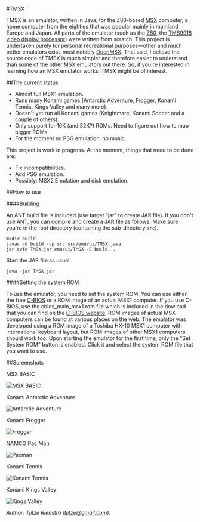 #TMSX

TMSX is an emulator, written in Java, for the Z80-based [MSX](https://en.wikipedia.org/wiki/MSX) computer, a home computer from the eighties that was popular mainly in mainland Europe and Japan.
All parts of the emulator (such as the [Z80](https://en.wikipedia.org/wiki/Z80), the [TMS9918 video display processor](https://en.wikipedia.org/wiki/TMS9918)) were written from scratch.
This project is undertaken purely for personal recreational purposes—other and much better emulators exist, most notably [OpenMSX](http://openmsx.org).
That said, I believe the source code of TMSX is much simpler and therefore easier to understand than 
  some of the other MSX emulators out there.
So, if you're interested in learning how an MSX emulator works, TMSX might be of interest.

##The current status

- Almost full MSX1 emulation.
- Runs many Konami games (Antarctic Adventure, Frogger, Konami Tennis, Kings Valley and many more).
- Doesn't yet run all Konami games (Knightmare, Konami Soccer and a couple of others).
- Only support for 16K (and 32K?) ROMs. Need to figure out how to map bigger ROMs.
- For the moment no PSG emulation, no music.

This project is work in progress. At the moment, things that need to be done are:

- Fix incompatibilities.
- Add PSG emulation.
- Possibly: MSX2 Emulation and disk emulation.

##How to use

####Building

An ANT build file is included (use target "jar" to create JAR file). If you don't use ANT, you can compile
and create a JAR file as follows. Make sure you're in the root directory (containing the sub-directory `src`). 

```
mkdir build
javac -d build -cp src src/emu/ui/TMSX.java
jar cvfe TMSX.jar emu/ui/TMSX -C build. .
```

Start the JAR file as usual:

```
java -jar TMSX.jar
```

####Setting the system ROM

To use the emulator, you need to set the system ROM. You can use either the free [C-BIOS](http://cbios.sourceforge.net) or a ROM image of an
actual MSX1 computer. If you use C-BIOS, use the cbios_main_msx1.rom file which is included in the dowload that you can find on the [C-BIOS website](http://cbios.sourceforge.net).
ROM images of actual MSX computers can be found at various places on the web. The emulator was developed using a ROM image of a 
Toshiba HX-10 MSX1 computer with international keyboard layout, but ROM images of other MSX1 computers should work too. Upon starting 
the emulator for the first time, only the "Set System ROM" button is enabled. Click it and select the system ROM file that you want to 
use.

##Screenshots

MSX BASIC

![MSX BASIC](/MSXEMU/screenshots/msxbasic.tiff?raw=true)

Konami Antarctic Adventure

![Antarctic Adventure](/MSXEMU/screenshots/antarctic.tiff?raw=true)

Konami Frogger

![Frogger](/MSXEMU/screenshots/frogger.tiff?raw=true)

NAMCO Pac Man

![Pacman](/MSXEMU/screenshots/pacman.tiff?raw=true)

Konami Tennis

![Konami Tennis](/MSXEMU/screenshots/tennis.tiff?raw=true)

Konami Kings Valley

![Kings Valley](/MSXEMU/screenshots/kingsvalley.tiff?raw=true)

*Author: Tjitze Rienstra (tjitze@gmail.com).*
